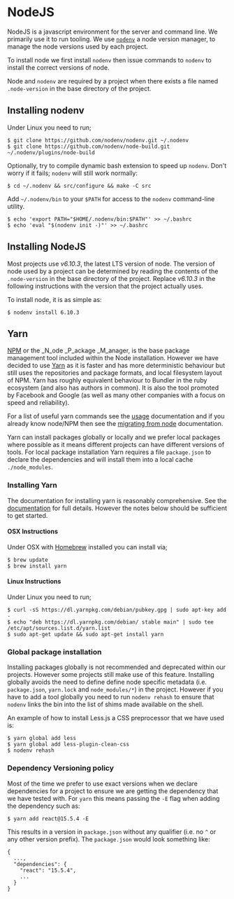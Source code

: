 # NodeJS

NodeJS is a javascript environment for the server and command line. We primarily use it to run
tooling. We use [`nodenv`](https://github.com/nodenv/nodenv) a node version manager, to manage the
node versions used by each project.

To install node we first install `nodenv` then issue commands to `nodenv` to install the correct
versions of node.

Node and `nodenv` are required by a project when there exists a file named `.node-version` in the
base directory of the project.

## Installing nodenv

Under Linux you need to run;

    $ git clone https://github.com/nodenv/nodenv.git ~/.nodenv
    $ git clone https://github.com/nodenv/node-build.git ~/.nodenv/plugins/node-build

Optionally, try to compile dynamic bash extension to speed up `nodenv`. Don't worry if it fails; `nodenv`
will still work normally:

    $ cd ~/.nodenv && src/configure && make -C src

Add `~/.nodenv/bin` to your `$PATH` for access to the `nodenv` command-line utility.

    $ echo 'export PATH="$HOME/.nodenv/bin:$PATH"' >> ~/.bashrc
    $ echo 'eval "$(nodenv init -)"' >> ~/.bashrc

## Installing NodeJS

Most projects use _v6.10.3_, the latest LTS version of node. The version of node used by a project can be
determined by reading the contents of the `.node-version` in the base directory of the project. Replace
_v6.10.3_ in the following instructions with the version that the project actually uses.

To install node, it is as simple as:

    $ nodenv install 6.10.3

## Yarn

[NPM](https://npmjs.org/) or the _N_ode _P_ackage _M_anager, is the base package management tool
included within the Node installation. However we have decided to use [Yarn](https://yarnpkg.com/en/)
as it is faster and has more deterministic behaviour but still uses the repositories and package formats,
and local filesystem layout of NPM. Yarn has roughly equivalent behaviour to Bundler in the ruby ecosystem
(and also has authors in common). It is also the tool promoted by Facebook and Google (as well as many
other companies with a focus on speed and reliability).

For a list of useful yarn commands see the [usage](https://yarnpkg.com/en/docs/usage) documentation and if
you already know node/NPM then see the [migrating from node](https://yarnpkg.com/lang/en/docs/migrating-from-npm/)
documentation.

Yarn can install packages globally or locally and we prefer local packages where possible as it means different
projects can have different versions of tools. For local package installation Yarn requires a file `package.json`
to declare the dependencies and will install them into a local cache `./node_modules`.

### Installing Yarn

The documentation for installing yarn is reasonably comprehensive. See the
[documentation](https://yarnpkg.com/en/docs/install) for full details. However the notes below should
be sufficient to get started.

#### OSX Instructions

Under OSX with [Homebrew](Homebrew.md) installed you can install via;

    $ brew update
    $ brew install yarn

#### Linux Instructions

Under Linux you need to run;

    $ curl -sS https://dl.yarnpkg.com/debian/pubkey.gpg | sudo apt-key add -
    $ echo "deb https://dl.yarnpkg.com/debian/ stable main" | sudo tee /etc/apt/sources.list.d/yarn.list
    $ sudo apt-get update && sudo apt-get install yarn

### Global package installation

Installing packages globally is not recommended and deprecated within our projects. However some projects still
make use of this feature. Installing globally  avoids the need to define define node specific metadata (i.e.
`package.json`, `yarn.lock` and `node_modules/*`) in the project. However if you have to add a tool globally you
need to run `nodenv rehash` to ensure that `nodenv` links the bin into the list of shims made available on
the shell.

An example of how to install Less.js a CSS preprocessor that we have used is:

    $ yarn global add less
    $ yarn global add less-plugin-clean-css
    $ nodenv rehash

### Dependency Versioning policy

Most of the time we prefer to use exact versions when we declare dependencies for a project to ensure we
are getting the dependency that we have tested with. For `yarn` this means passing the `-E` flag when adding
the dependency such as:

    $ yarn add react@15.5.4 -E

This results in a version in `package.json` without any qualifier (i.e. no `^` or any other version prefix).
The `package.json` would look something like:

    {
      ...,
      "dependencies": {
        "react": "15.5.4",
        ...
      }
    }
